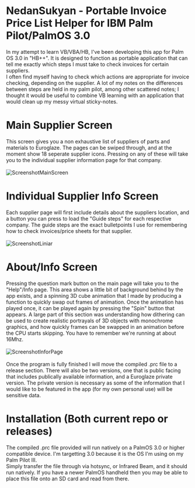 # NedanSukyan - Portable Invoice Price List Helper for IBM Palm Pilot/PalmOS 3.0<br />
In my attempt to learn VB/VBA/HB, I've been developing this app for Palm OS 3.0 in "HB++". It is designed to function as portable application that can tell me exactly which steps I must take to check invoices for certain suppliers.<br />
I often find myself having to check which actions are appropriate for invoice checking, depending on the supplier. A lot of my notes on the differences between steps are held in my palm pilot, among other scattered notes; I thought it would be useful to combine VB learning with an application that would clean up my messy virtual sticky-notes.
# Main Supplier Screen
This screen gives you a non exhaustive list of suppliers of parts and materials to Euroglaze. The pages can be swiped through, and at the moment show 18 seperate supplier icons. Pressing on any of these will take you to the individual supplier information page for that company.<br /><br />
![ScreenshotMainScreen](https://github.com/user-attachments/assets/c3540c34-679c-488f-a815-4aad1d9f21be)
# Individual Supplier Info Screen
Each supplier page will first include details about the suppliers location, and a button you can press to load the "Guide steps" for each respective company. The guide steps are the exact bulletpoints I use for remembering how to check invoices/price sheets for that supplier.<br /><br />
![ScreenshotLiniar](https://github.com/user-attachments/assets/2d07c648-6e4d-41a0-b7fb-58aef04afaa8)
# About/Info Screen
Pressing the question mark button on the main page will take you to the "Help"/Info page. This area shows a little bit of background behind by the app exists, and a spinning 3D cube animation that I made by producing a function to quickly swap out frames of animation. Once the animation has played once, it can be played again by pressing the "Spin" button that appears. A large part of this section was understanding how dithering can be used to create realistic portrayals of 3D objects with monochrome graphics, and how quickly frames can be swapped in an animation before the CPU starts skipping. You have to remember we're running at about 16Mhz.<br /><br />
![ScreenshotInforPage](https://github.com/user-attachments/assets/6ee21968-14a9-42bd-b651-0f17d8496286)
<br /><br />
Once the program is fully finished I will move the compiled .prc file to a release section. There will also be two versions, one that is public facing that includes publically available information, and a Euroglaze private version. The private version is necessary as some of the information that I would like to be featured in the app (for my own personal use) will be sensitive data. <br />
# Installation (Both current repo or releases)
The compiled .prc file provided will run natively on a PalmOS 3.0 or higher compatible device. I'm targetting 3.0 because it is the OS I'm using on my Palm Pilot III.<br />
Simply transfer the file through via hotsync, or Infrared Beam, and it should run natively. If you have a newer PalmOS handheld then you may be able to place this file onto an SD card and read from there.

